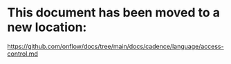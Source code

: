 # This document has been moved to a new location:

https://github.com/onflow/docs/tree/main/docs/cadence/language/access-control.md

